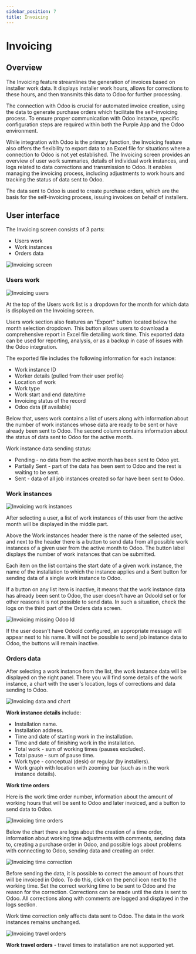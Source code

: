 ```yaml
---
sidebar_position: 7
title: Invoicing
---
```


# Invoicing

## Overview

The Invoicing feature streamlines the generation of invoices based on installer work data. It displays installer work hours, allows for corrections to these hours, and then transmits this data to Odoo for further processing. 
  
The connection with Odoo is crucial for automated invoice creation, using the data to generate purchase orders which facilitate the self-invoicing process.
To ensure proper communication with Odoo instance, specific configuration steps are required within both the Purple App and the Odoo environment. 

While integration with Odoo is the primary function, the Invoicing feature also offers the flexibility to export data to an Excel file for situations where a connection to Odoo is not yet established. The Invoicing screen provides an overview of user work summaries, details of individual work instances, and logs related to data corrections and transmission to Odoo.  It enables managing the invoicing process, including adjustments to work hours and tracking the status of data sent to Odoo. 


The data sent to Odoo is used to create purchase orders, which are the basis for the self-invoicing process, issuing invoices on behalf of installers.

## User interface

The Invoicing screen consists of 3 parts:

- Users work
- Work instances
- Orders data

![Invoicing screen](./img/invoicing2.png)


### Users work

![Invoicing users](./img/invoicing-users_work.png)

At the top of the Users work list is a dropdown for the month for which data is displayed on the Invoicing screen.

Users work section also features an "Export" button located below the month selection dropdown.  This button allows users to download a comprehensive report in Excel file detailing work time. This exported data can be used for reporting, analysis, or as a backup in case of issues with the Odoo integration.

The exported file includes the following information for each instance:

- Work instance ID
- Worker details (pulled from their user profile)
- Location of work
- Work type
- Work start and end date/time
- Invoicing status of the record
- Odoo data (if available)


Below that, users work contains a list of users along with information about the number of work instances whose data are ready to be sent or have already been sent to Odoo. The second column contains information about the status of data sent to Odoo for the active month.

Work instance data sending status:

- Pending - no data from the active month has been sent to Odoo yet.
- Partially Sent - part of the data has been sent to Odoo and the rest is waiting to be sent.
- Sent - data of all job instances created so far have been sent to Odoo.


### Work instances

![Invoicing work instances](./img/invoicing-work-instances.png)

After selecting a user, a list of work instances of this user from the active month will be displayed in the middle part. 

Above the Work instances header there is the name of the selected user, and next to the header there is a button to send data from all possible work instances of a given user from the active month to Odoo. The button label displays the number of work instances that can be submitted.

Each item on the list contains the start date of a given work instance, the name of the installation to which the instance applies and a Sent button for sending data of a single work instance to Odoo.

If a button on any list item is inactive, it means that the work instance data has already been sent to Odoo, the user doesn't have an OdooId set or for other reasons it is not possible to send data. In such a situation, check the logs on the third part of the Orders data screen.

![Invoicing missing Odoo Id](./img/invoicing-missing-id.png)

If the user doesn't have OdooId configured, an appropriate message will appear next to his name. It will not be possible to send job instance data to Odoo, the buttons will remain inactive.

### Orders data

After selecting a work instance from the list, the work instance data will be displayed on the right panel. There you will find some details of the work instance, a chart with the user's location, logs of corrections and data sending to Odoo.

![Invoicing data and chart](./img/invoicing-data-chart.png)

**Work instance details** include:

- Installation name.
- Installation address.
- Time and date of starting work in the installation.
- Time and date of finishing work in the installation.
- Total work - sum of working times (pauses excluded).
- Total pause - sum of pause time.
- Work type - conceptual (desk) or regular (by installers).
- Work graph with location with zooming bar (such as in the work instance details).

**Work time orders**

Here is the work time order number, information about the amount of working hours that will be sent to Odoo and later invoiced, and a button to send data to Odoo.

![Invoicing time orders](./img/invoicing-time-orders.png)

Below the chart there are logs about the creation of a time order, information about working time adjustments with comments, sending data to, creating a purchase order in Odoo, and possible logs about problems with connecting to Odoo, sending data and creating an order.

![Invoicing time correction](./img/invoicing-time-correction.png)

Before sending the data, it is possible to correct the amount of hours that will be invoiced in Odoo. To do this, click on the pencil icon next to the working time. Set the correct working time to be sent to Odoo and the reason for the correction. Corrections can be made until the data is sent to Odoo. All corrections along with comments are logged and displayed in the logs section.

Work time correction only affects data sent to Odoo. The data in the work instances remains unchanged.

![Invoicing travel orders](./img/invoicing-travel-orders.png)

**Work travel orders** - travel times to installation are not supported yet.
